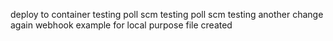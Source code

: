 deploy to container testing
poll scm testing
poll scm testing another change 
again webhook example for local purpose file created

